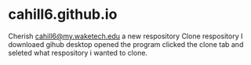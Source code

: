 # cahill6.github.io
Cherish  cahill6@my.waketech.edu
a new respository
Clone respository
I downloaed gihub desktop opened the program clicked the clone tab and seleted what respository i wanted to clone. 

